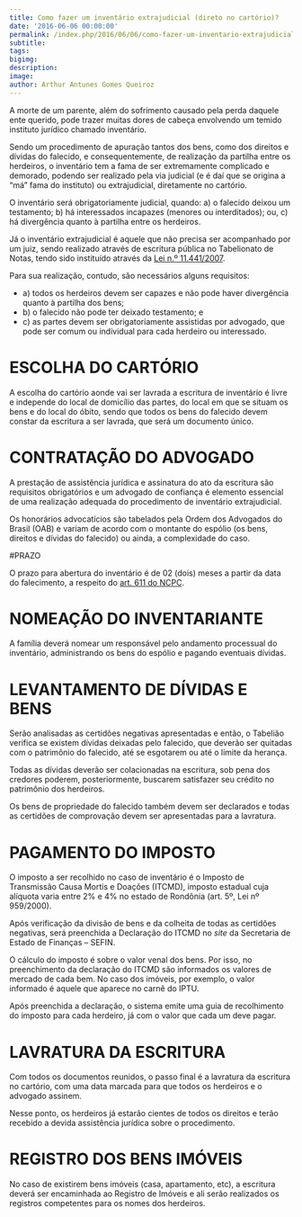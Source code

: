 ```yaml
---
title: Como fazer um inventário extrajudicial (direto no cartório)?
date: '2016-06-06 00:00:00'
permalink: /index.php/2016/06/06/como-fazer-um-inventario-extrajudicial-direto-no-cartorio/
subtitle: 
tags: 
bigimg:
description: 
image: 
author: Arthur Antunes Gomes Queiroz
---
```

A morte de um parente, além do sofrimento causado pela perda daquele ente querido, pode trazer muitas dores de cabeça envolvendo um temido instituto jurídico chamado inventário.

Sendo um procedimento de apuração tantos dos bens, como dos direitos e dívidas do falecido, e consequentemente, de realização da partilha entre os herdeiros, o inventário tem a fama de ser extremamente complicado e demorado, podendo ser realizado pela via judicial (e é daí que se origina a “má” fama do instituto) ou extrajudicial, diretamente no cartório.

O inventário será obrigatoriamente judicial, quando: a) o falecido deixou um testamento; b) há interessados incapazes (menores ou interditados); ou, c) há divergência quanto à partilha entre os herdeiros.

Já o inventário extrajudicial é aquele que não precisa ser acompanhado por um juiz, sendo realizado através de escritura pública no Tabelionato de Notas, tendo sido instituído através da [Lei n.º 11.441/2007](http://www.planalto.gov.br/ccivil_03/_ato2007-2010/2007/lei/l11441.htm).

Para sua realização, contudo, são necessários alguns requisitos:
* a) todos os herdeiros devem ser capazes e não pode haver divergência quanto à partilha dos bens;
* b) o falecido não pode ter deixado testamento; e
* c) as partes devem ser obrigatoriamente assistidas por advogado, que pode ser comum ou individual para cada herdeiro ou interessado.

# ESCOLHA DO CARTÓRIO

A escolha do cartório aonde vai ser lavrada a escritura de inventário é livre e independe do local de domicílio das partes, do local em que se situam os bens e do local do óbito, sendo que todos os bens do falecido devem constar da escritura a ser lavrada, que será um documento único.

# CONTRATAÇÃO DO ADVOGADO

A prestação de assistência jurídica e assinatura do ato da escritura são requisitos obrigatórios e um advogado de confiança é elemento essencial de uma realização adequada do procedimento de inventário extrajudicial.

Os honorários advocatícios são tabelados pela Ordem dos Advogados do Brasil (OAB) e variam de acordo com o montante do espólio (os bens, direitos e dívidas do falecido) ou ainda, a complexidade do caso.

#PRAZO

O prazo para abertura do inventário é de 02 (dois) meses a partir da data do falecimento, a respeito do [art. 611 do NCPC](http://www.planalto.gov.br/ccivil_03/_ato2015-2018/2015/lei/l13105.htm#art611).

# NOMEAÇÃO DO INVENTARIANTE

A família deverá nomear um responsável pelo andamento processual do inventário, administrando os bens do espólio e pagando eventuais dívidas.

# LEVANTAMENTO DE DÍVIDAS E BENS

Serão analisadas as certidões negativas apresentadas e então, o Tabelião verifica se existem dívidas deixadas pelo falecido, que deverão ser quitadas com o patrimônio do falecido, até se esgotarem ou até o limite da herança.

Todas as dívidas deverão ser colacionadas na escritura, sob pena dos credores poderem, posteriormente, buscarem satisfazer seu crédito no patrimônio dos herdeiros.

Os bens de propriedade do falecido também devem ser declarados e todas as certidões de comprovação devem ser apresentadas para a lavratura.

# PAGAMENTO DO IMPOSTO

O imposto a ser recolhido no caso de inventário é o Imposto de Transmissão Causa Mortis e Doações (ITCMD), imposto estadual cuja alíquota varia entre 2% e 4% no estado de Rondônia (art. 5º, Lei nº 959/2000).

Após verificação da divisão de bens e da colheita de todas as certidões negativas, será preenchida a Declaração do ITCMD no <em>site</em> da Secretaria de Estado de Finanças – SEFIN.

O cálculo do imposto é sobre o valor venal dos bens. Por isso, no preenchimento da declaração do ITCMD são informados os valores de mercado de cada bem. No caso dos imóveis, por exemplo, o valor informado é aquele que aparece no carnê do IPTU.

Após preenchida a declaração, o sistema emite uma guia de recolhimento do imposto para cada herdeiro, já com o valor que cada um deve pagar.

# LAVRATURA DA ESCRITURA

Com todos os documentos reunidos, o passo final é a lavratura da escritura no cartório, com uma data marcada para que todos os herdeiros e o advogado assinem.

Nesse ponto, os herdeiros já estarão cientes de todos os direitos e terão recebido a devida assistência jurídica sobre o procedimento.

# REGISTRO DOS BENS IMÓVEIS

No caso de existirem bens imóveis (casa, apartamento, etc), a escritura deverá ser encaminhada ao Registro de Imóveis e ali serão realizados os registros competentes para os nomes dos herdeiros.
